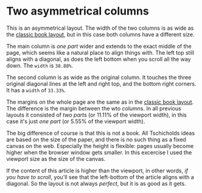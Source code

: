 # Two asymmetrical columns

This is an asymmetrical layout. The width of the two columns is as wide as the [classic book layout](../eighteen-1/), but in this case both columns have a different size.

The main column is *one part* wider and extends to the exact middle of the page, which seems like a natural place to align things with. The left top still aligns with a diagonal, as does the left bottom when you scroll all the way down. The `width` is `38.88%`.

The second column is as wide as the original column. It touches the three original diagonal lines at the left and right top, and the bottom right corners. It has a `width` of `33.33%`.

The margins on the whole page are the same as in the [classic book layout](../eighteen-1/). The difference is the margin between the wto columns. In all previous layouts it consisted of *two parts* (or 11.11% of the viewport width), in this case it's just *one part* (or 5.55% of the viewport width).

The big difference of course is that this is not a book. All Tschicholds ideas are based on the size of the paper, and there is no such thing as a fixed canvas on the web. Especially the height is flexible: pages usually become higher when the browser window gets smaller. In this excercise I used the viewport size as the size of the canvas.

If the content of this article is higher than the viewport, in other words, *if you have to scroll*, you'll see that the left-bottom of the article aligns with a diagonal. So the layout is not always *perfect*, but it is as good as it gets.
